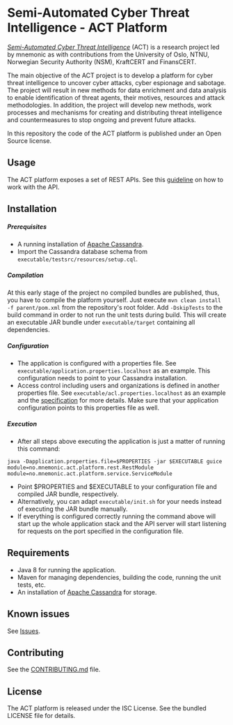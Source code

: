 Semi-Automated Cyber Threat Intelligence - ACT Platform
=======================================================

[*Semi-Automated Cyber Threat Intelligence*](https://www.mnemonic.no/research-and-development/semi-automated-cyber-threat-intelligence/) (ACT) is a research project led by mnemonic as with contributions from the University of Oslo, NTNU, Norwegian Security Authority (NSM), KraftCERT and FinansCERT.

The main objective of the ACT project is to develop a platform for cyber threat intelligence to uncover cyber attacks, cyber espionage and sabotage.
The project will result in new methods for data enrichment and data analysis to enable identification of threat agents, their motives, resources and attack methodologies.
In addition, the project will develop new methods, work processes and mechanisms for creating and distributing threat intelligence and countermeasures to stop ongoing and prevent future attacks.

In this repository the code of the ACT platform is published under an Open Source license.

## Usage

The ACT platform exposes a set of REST APIs. See this [guideline](https://bia.mnemonic.no/x/PYEp) on how to work with the API.

## Installation

##### Prerequisites

* A running installation of [Apache Cassandra](https://cassandra.apache.org/).
* Import the Cassandra database schema from `executable/testsrc/resources/setup.cql`.

##### Compilation

At this early stage of the project no compiled bundles are published, thus, you have to compile the platform yourself.
Just execute `mvn clean install -f parent/pom.xml` from the repository's root folder.
Add `-DskipTests` to the build command in order to not run the unit tests during build.
This will create an executable JAR bundle under `executable/target` containing all dependencies.

##### Configuration

* The application is configured with a properties file. See `executable/application.properties.localhost` as an example.
This configuration needs to point to your Cassandra installation.
* Access control including users and organizations is defined in another properties file.
See `executable/acl.properties.localhost` as an example and the [specification](https://bia.mnemonic.no/x/SIEp) for more details.
Make sure that your application configuration points to this properties file as well.

##### Execution

* After all steps above executing the application is just a matter of running this command:

```
java -Dapplication.properties.file=$PROPERTIES -jar $EXECUTABLE guice module=no.mnemonic.act.platform.rest.RestModule module=no.mnemonic.act.platform.service.ServiceModule
```

* Point $PROPERTIES and $EXECUTABLE to your configuration file and compiled JAR bundle, respectively.
* Alternatively, you can adapt `executable/init.sh` for your needs instead of executing the JAR bundle manually.
* If everything is configured correctly running the command above will start up the whole application stack and the API server will start listening for requests on the port specified in the configuration file.

## Requirements

* Java 8 for running the application.
* Maven for managing dependencies, building the code, running the unit tests, etc.
* An installation of [Apache Cassandra](https://cassandra.apache.org/) for storage.

## Known issues

See [Issues](https://github.com/mnemonic-no/act-platform/issues).

## Contributing

See the [CONTRIBUTING.md](CONTRIBUTING.md) file.

## License

The ACT platform is released under the ISC License. See the bundled LICENSE file for details.